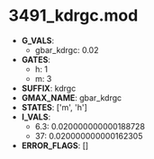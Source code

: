 # 3491_kdrgc.mod

- **G_VALS**:
  - gbar_kdrgc: 0.02
- **GATES**:
  - h: 1
  - m: 3
- **SUFFIX**: kdrgc
- **GMAX_NAME**: gbar_kdrgc
- **STATES**: ['m', 'h']
- **I_VALS**:
  - 6.3: 0.020000000000188728
  - 37: 0.020000000000162305
- **ERROR_FLAGS**: []
